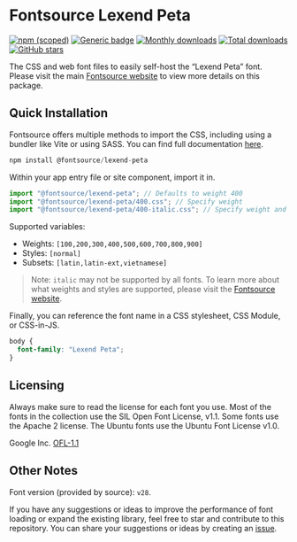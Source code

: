 # Fontsource Lexend Peta

[![npm (scoped)](https://img.shields.io/npm/v/@fontsource/lexend-peta?color=brightgreen)](https://www.npmjs.com/package/@fontsource/lexend-peta) [![Generic badge](https://img.shields.io/badge/fontsource-passing-brightgreen)](https://github.com/fontsource/fontsource) [![Monthly downloads](https://badgen.net/npm/dm/@fontsource/lexend-peta)](https://github.com/fontsource/fontsource) [![Total downloads](https://badgen.net/npm/dt/@fontsource/lexend-peta)](https://github.com/fontsource/fontsource) [![GitHub stars](https://img.shields.io/github/stars/fontsource/fontsource.svg?style=social&label=Star)](https://github.com/fontsource/fontsource/stargazers)

The CSS and web font files to easily self-host the “Lexend Peta” font. Please visit the main [Fontsource website](https://fontsource.org/fonts/lexend-peta) to view more details on this package.

## Quick Installation

Fontsource offers multiple methods to import the CSS, including using a bundler like Vite or using SASS. You can find full documentation [here](https://fontsource.org/docs/getting-started/introduction).

```javascript
npm install @fontsource/lexend-peta
```

Within your app entry file or site component, import it in.

```javascript
import "@fontsource/lexend-peta"; // Defaults to weight 400
import "@fontsource/lexend-peta/400.css"; // Specify weight
import "@fontsource/lexend-peta/400-italic.css"; // Specify weight and style
```

Supported variables:
- Weights: `[100,200,300,400,500,600,700,800,900]`
- Styles: `[normal]`
- Subsets: `[latin,latin-ext,vietnamese]`

> Note: `italic` may not be supported by all fonts. To learn more about what weights and styles are supported, please visit the [Fontsource website](https://fontsource.org/fonts/lexend-peta).

Finally, you can reference the font name in a CSS stylesheet, CSS Module, or CSS-in-JS.

```css
body {
  font-family: "Lexend Peta";
}
```

## Licensing
Always make sure to read the license for each font you use. Most of the fonts in the collection use the SIL Open Font License, v1.1. Some fonts use the Apache 2 license. The Ubuntu fonts use the Ubuntu Font License v1.0.

Google Inc.
[OFL-1.1](http://scripts.sil.org/OFL)

## Other Notes
Font version (provided by source): `v28`.

If you have any suggestions or ideas to improve the performance of font loading or expand the existing library, feel free to star and contribute to this repository. You can share your suggestions or ideas by creating an [issue](https://github.com/fontsource/fontsource/issues).